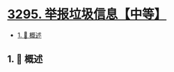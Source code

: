 # [3295. 举报垃圾信息【中等】](https://github.com/Tdahuyou/TNotes.leetcode/tree/main/notes/3295.%20%E4%B8%BE%E6%8A%A5%E5%9E%83%E5%9C%BE%E4%BF%A1%E6%81%AF%E3%80%90%E4%B8%AD%E7%AD%89%E3%80%91)

<!-- region:toc -->

- [1. 📝 概述](#1--概述)

<!-- endregion:toc -->

## 1. 📝 概述
